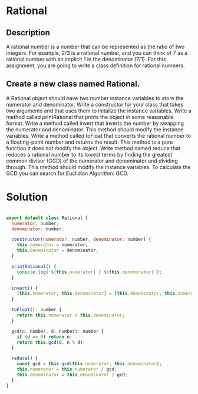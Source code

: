 # Rational
## Description

A rational number is a number that can be represented as the ratio of two integers. 
For example, 2/3 is a rational number, and you can think of 7 as a rational number with an implicit 1 in the denominator (7/1). 
For this assignment, you are going to write a class definition for rational numbers.

## Create a new class named Rational. 

A Rational object should have two number instance variables to store the numerator and denominator.
Write a constructor for your class that takes two arguments and that uses them to initalize the instance variables.
Write a method called printRational that prints the object in some reasonable format.
Write a method called invert that inverts the number by swapping the numerator and denominator. 
This method should modify the instance variables.
Write a method called toFloat that converts the rational number to a floating-point number and returns the result. 
This method is a pure function it does not modify the object.
Write method named reduce that reduces a rational number to its lowest terms by finding the greatest common divisor (GCD) of the numerator and denominator and dividing through. 
This method should modify the instance variables. To calculate the GCD you can search for Euclidian Algorithm: GCD.

# Solution 

```JavaScript

export default class Rational {
  numerator: number;
  denominator: number;

  constructor(numerator: number, denominator: number) {
    this.numerator = numerator;
    this.denominator = denominator;
  }

  printRational() {
    console.log(`${this.numerator} / ${this.denominator}`);
  }

  invert() {
    [this.numerator, this.denominator] = [this.denominator, this.numerator];
  }

  toFloat(): number {
    return this.numerator / this.denominator;
  }

  gcd(n: number, d: number): number {
    if (d == 0) return n;
    return this.gcd(d, n % d);
  }

  reduce() {
    const gcd = this.gcd(this.numerator, this.denominator);
    this.numerator = this.numerator / gcd;
    this.denominator = this.denominator / gcd;
  }
}
```
